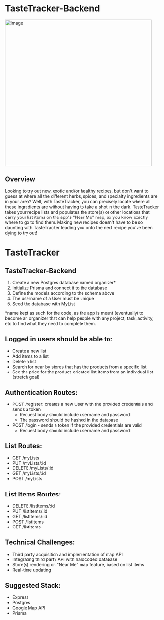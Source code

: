 # TasteTracker-Backend

<img width="477" alt="image" src="https://github.com/user-attachments/assets/a8cf830e-476b-443f-ba7e-968bc81ce7a3">

## Overview

Looking to try out new, exotic and/or healthy recipes, but don't want to guess at where all the different herbs, spices, and specialty ingredients are in your area? Well, with TasteTracker, you can precisely locate where all these ingredients are without having to take a shot in the dark. TasteTracker takes your recipe lists and populates the store(s) or other locations that carry your list items on the app's "Near Me" map, so you know exactly where to go to find them. Making new recipes doesn't have to be so daunting with TasteTracker leading you onto the next recipe you've been dying to try out!

# TasteTracker

## TasteTracker-Backend
1. Create a new Postgres database named organizer*
2. Initialize Prisma and connect it to the database
3. Define the models according to the schema above
4. The username of a User must be unique
5. Seed the database with MyList

*name kept as such for the code, as the app is meant (eventually) to become an organizer that can help people with any project, task, activity, etc to find what they need to complete them.

## Logged in users should be able to:
- Create a new list
- Add items to a list
- Delete a list
- Search for near by stores that has the products from a specific list
- See the price for the product-oriented list items from an individual list (stretch goal)
  
## Authentication Routes:
- POST /register: creates a new User with the provided credentials and sends a token
   - Request body should include username and password
   - The password should be hashed in the database
- POST /login - sends a token if the provided credentials are valid
   - Request body should include username and password

## List Routes:
- GET /myLists
- PUT /myLists/:id
- DELETE /myLists/:id
- GET /myLists/:id
- POST /myLists

## List Items Routes:
- DELETE /listItems/:id
- PUT /listItems/:id
- GET /listItems/:id
- POST /listItems
- GET /listItems


## Technical Challenges:
- Third party acquisition and implementation of map API
- Integrating third party API with hardcoded database
- Store(s) rendering on "Near Me" map feature, based on list items
- Real-time updating

## Suggested Stack:
- Express
- Postgres
- Google Map API
- Prisma
